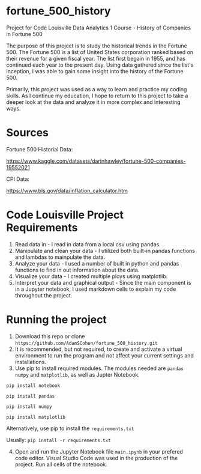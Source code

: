 # fortune_500_history
Project for Code Louisville Data Analytics 1 Course - History of Companies in Fortune 500

The purpose of this project is to study the historical trends in the Fortune 500. The Fortune 500 is a list of United States corporation ranked based on their revenue for a given fiscal year. The list first begain in 1955, and has continued each year to the present day. Using data gathered since the list's inception, I was able to gain some insight into the history of the Fortune 500.

Primarily, this project was used as a way to learn and practice my coding skills. As I continue my education, I hope to return to this project to take a deeper look at the data and analyze it in more complex and interesting ways.

 # Sources
Fortune 500 Historial Data:

https://www.kaggle.com/datasets/darinhawley/fortune-500-companies-19552021

CPI Data:
 
https://www.bls.gov/data/inflation_calculator.htm

# Code Louisville Project Requirements
1. Read data in - I read in data from a local csv using pandas. 
2. Manipulate and clean your data - I utilized both built-in pandas functions and lambdas to mainpulate the data.
3. Analyze your data - I used a number of built in python and pandas functions to find in out information about the data.
4. Visualize your data - I created multiple ploys using matplotlib.
5. Interpret your data and graphical output - Since the main component is in a Jupyter notebook, I used markdown cells to explain my code throughout the project.

# Running the project
1. Download this repo or clone `https://github.com/AdamSCohen/fortune_500_history.git`
2. It is recommended, but not required, to create and activate a virtual environment to run the program and not affect your current settings and installations.
3. Use pip to install required modules. The modules needed are `pandas` `numpy` and `matplotlib`, as well as Jupter Notebook.

`pip install notebook`

`pip install pandas`

`pip install numpy`

`pip install matplotlib`

Alternatively, use pip to install the `requirements.txt`

Usually: `pip install -r requirements.txt`

4. Open and run the Jupyter Notebook file `main.ipynb` in your prefered code editor. Visual Studio Code was used in the production of the project. Run all cells of the notebook.